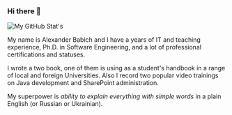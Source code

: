 ### Hi there 👋

![My GitHub Stat's](https://github-readme-stats.vercel.app/api?username=liketaurus&show_icons=true)

My name is Alexander Babich and I have a years of IT and teaching experience, Ph.D. in Software Engineering, and a lot of professional certifications and statuses. 

I wrote a two book, one of them is using as a student's handbook in a range of local and foreign Universities. 
Also I record two popular video trainings on Java development and SharePoint administration. 

My superpower is *ability to explain everything with simple words* in a plain English (or Russian or Ukrainian).

<!--
**liketaurus/liketaurus** is a ✨ _special_ ✨ repository because its `README.md` (this file) appears on your GitHub profile.

Here are some ideas to get you started:

- 🔭 I’m currently working on ...
- 🌱 I’m currently learning ...
- 👯 I’m looking to collaborate on ...
- 🤔 I’m looking for help with ...
- 💬 Ask me about ...
- 📫 How to reach me: ...
- 😄 Pronouns: ...
- ⚡ Fun fact: ...
-->
